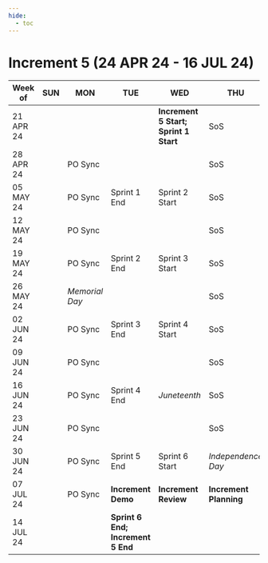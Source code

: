 ```yaml
---
hide:
  - toc
---
```


# Increment 5 (24 APR 24 - 16 JUL 24)

| Week of | SUN | MON | TUE | WED | THU | FRI | SAT |
| --- | --- | --- | --- | --- | --- | --- | --- |
| 21 APR 24 | | | | **Increment 5 Start; Sprint 1 Start** | SoS | | |
| 28 APR 24 | | PO Sync | | | SoS | | |
| 05 MAY 24 | | PO Sync | Sprint 1 End | Sprint 2 Start | SoS | | |
| 12 MAY 24 | | PO Sync | | | SoS | | |
| 19 MAY 24 | | PO Sync | Sprint 2 End | Sprint 3 Start | SoS | | |
| 26 MAY 24 | | _Memorial Day_ | | | SoS | | |
| 02 JUN 24 | | PO Sync | Sprint 3 End | Sprint 4 Start | SoS | | |
| 09 JUN 24 | | PO Sync | | | SoS | | |
| 16 JUN 24 | | PO Sync | Sprint 4 End | _Juneteenth_ | SoS | | |
| 23 JUN 24 | | PO Sync | | | SoS | | |
| 30 JUN 24 | | PO Sync | Sprint 5 End | Sprint 6 Start | _Independence Day_ | | |
| 07 JUL 24 | | PO Sync | **Increment Demo** | **Increment Review** | **Increment Planning** | **Increment Planning** | |
| 14 JUL 24 | | | **Sprint 6 End; Increment 5 End** | | | | |
